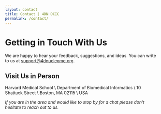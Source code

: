 ```yaml
---
layout: contact
title: Contact | 4DN DCIC
permalink: /contact/
---
```

# Getting in Touch With Us

We are happy to hear your feedback, suggestions, and ideas. You can
write to us at [support@4dnucleome.org](mailto:support@4dnucleome.org).

## Visit Us in Person

Harvard Medical School \\
Department of Biomedical Informatics \\
10 Shattuck Street \\
Boston, MA 02115 \\
USA

_If you are in the area and would like to stop by for a chat please don't hesitate to reach out to us._
